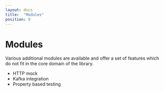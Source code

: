 ```yaml
---
layout: docs
title:  "Modules"
position: 9
---
```



# Modules

Various additional modules are available and offer a set of features which do not fit in the core domain of the library.

- HTTP mock
- Kafka integration
- Property based testing